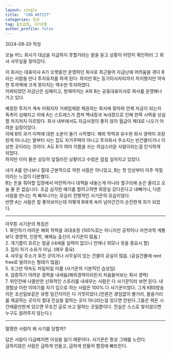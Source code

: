 ```yaml
---
layout: single
title:  "CON ARTIST"
categories: 일상
tag: [조급함, 사기꾼]
author_profile: false
---
```

<p>2024-09-20 작성</p>

<p>오늘 어느 회사가 대금을 지급하지 못할거라는 말을 듣고 상황이 어떤지 확인하러 그 회사 사무실을 찾아갔다.</p>

<p>이 회사는 대표이사 A가 오랫동안 운영하던 회사로 최근들어 자금난에 어려움을 겪다 B라는 사람을 만나 투자유치를 하게 된다. 하지만 B는 등기이사자리까지 차지했지만 약속한 투자액에 크게 못미치는 액수만 투자하였다.<br>어찌되었던 자금난은 심해지고, 현재까지는 A와 B는 공동대표이사로 회사를 운영해나가고 있다.</p>

<p>예정된 투자가 계속 미뤄지자 거래업체랑 채권자는 회사에 찾아와 언제 자금이 되는지 독촉이 심해지고 이에 A는 스트레스가 겹쳐 백내장과 녹내장으로 인해 한쪽 시력을 상실할 처지까지 이르렀다. 회사 내부에서도 자금사정이 좋지 않아 월급이 제대로 나오기 어려운 실정이었다.<br>이때 B의 과거 이력에 대한 소문이 돌기 시작했다. 해외 학력과 유수한 회사 경력이 과장된게 아니냐는 말부터 사는 집도 자가주택이 아니고 투자회사 주소지는 빈건물이거나 이상한 곳이라는 것이다. A도 B가 여러 이름을 쓰는 의심스러운 사람이라는걸 인식하게 되었다.<br>하지만 이미 물은 상당히 엎질러진 상황이고 수렁은 점점 깊어지고 있었다.</p>

<p>내가 A를 만나보니 절대 근본적으로 악한 사람은 아니었고, B는 첫 인상부터 아주 악질이라는 느낌이 다분했다.<br>B는 돈을 줘야할 입장에서 미안하거나 대책을 내놓는게 아니라 옆구리에 손은 올리고 오늘 줄 돈 없습니다. 조금 심각한 얘기를 할려고하면 회장실 갔다온다고 내빼거나, 다른 사람을 만나는 척 빠져나가는 모습이 전형적인 사기꾼의 모습이었다.<br>반면 A는 사람은 참 좋아보이는데 어떻게 B에게 속아 넘어간건지 순진한게 죄가 되었다.</p>

<hr class="wp-block-separator has-alpha-channel-opacity"/>

<p>아무튼 사기꾼의 특징은<br>1. 확인하기 어려운 해외 학력을 과대포장 (100%로는 아니지만 공학이나 자연과학 계통보다 경영학, 인문학, 예체능 출신이 사기꾼이 많음.)<br>2. 개기름이 흐르는 얼굴 (내세울 실력이 없으니 언제나 외모나 옷을 중요시 함)<br>3. 집이 자기 소유가 아님. (매우 중요)<br>4. 사무실 주소가 후진 곳이거나 사무실이 있는 건물이 공실이 많음. (공실건물에 rent free로 빌려쓰는 형태가 많음)<br>5. 조그만 약속도 차일피일 미룸 (사기꾼의 기본적인 습성임)<br>6. 검증하기 어려운 경력을 내세움(해외경력이라든지 처음들어보는 회사 경력)<br>7. 위인전에 나올만한 신화적인 스토리를 내세우는 사람은 다 사기꾼이라 보면 된다. 내 경험상 이런 이야기를 자기 입으로 하는 사람은 100% 다 사기꾼이었다. 그게 KBS방송이든 조선일보같은 유명 일간지이든 다 거짓이었다.(언론은 끊임없이 볼거리, 들을거리를 제공하는 곳이지 절대 진실을 말하는 곳이 아니라는걸 잊으면 안된다.그들은 뭐든 시간때울만한게 있으면 무조건 글로 쓰고 말하는 곳일뿐이다. 진실은 스스로 찾지않으면 누구도 알려주지 않는다.)</p>

<hr class="wp-block-separator has-alpha-channel-opacity"/>

<p>멀쩡한 사람이 왜 사기를 당할까?</p>

<p>답은 사람이 다급해지면 이성을 잃기 때문이다. 사기꾼은 항상 그때를 노린다.<br>급하지않은 사람은 급하게 만들고, 급하게 만들어 함정에 빠뜨린다.</p>
